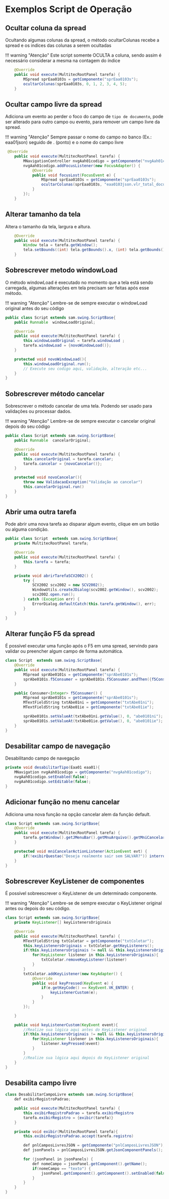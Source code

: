 # Exemplos Script de Operação

## Ocultar coluna da spread

Ocultando algumas colunas da spread, o método ocultarColunas recebe a spread e os indices das colunas a serem ocultadas

!!! warning "Atenção"
    Este script somente OCULTA a coluna, sendo assim é necessário considerar a mesma na contagem do índice

``` java
    @Override
    public void execute(MultitecRootPanel tarefa) {
        MSpread sprEaa0103s = getComponente("sprEaa0103s");
        ocultarColunas(sprEaa0103s, 0, 1, 2, 3, 4, 5);
    }

```

## Ocultar campo livre da spread

Adiciona um evento ao perder o foco do campo de `tipo de documento`, pode ser alterado para outro campo
ou evento, para remover um campo livre da spread.

!!! warning "Atenção"
    Sempre passar o nome do campo no banco (Ex.: eaa01json) seguido de . (ponto) e o nome do campo livre

``` java
 @Override
    public void execute(MultitecRootPanel tarefa) {
        MNavigationController nvgAah01codigo = getComponente("nvgAah01codigo");
        nvgAah01codigo.addFocusListener(new FocusAdapter() {
            @Override
            public void focusLost(FocusEvent e) {
                MSpread sprEaa0103s = getComponente("sprEaa0103s");
                ocultarColunas(sprEaa0103s, "eaa0103json.vlr_total_docum", "", "");
            }
        });
    }
```

## Alterar tamanho da tela

Altera o tamanho da tela, largura e altura.

``` java
    @Override
    public void execute(MultitecRootPanel tarefa) {
        Window tela = tarefa.getWindow();
        tela.setBounds((int) tela.getBounds().x, (int) tela.getBounds().y, (int) tela.getBounds().width, (int) tela.getBounds().height + 50);
    }
```

## Sobrescrever metodo windowLoad

O método windowLoad é executado no momento que a tela está sendo carregada, algumas alterações 
em tela precisam ser feitas após esse método.

!!! warning "Atenção"
    Lembre-se de sempre executar o windowLoad original antes do seu código

``` java
public class Script extends sam.swing.ScriptBase{
    public Runnable  windowLoadOriginal;

    @Override
    public void execute(MultitecRootPanel tarefa) {
        this.windowLoadOriginal = tarefa.windowLoad ;
        tarefa.windowLoad = {novoWindowLoad()};
    }

    protected void novoWindowLoad(){
        this.windowLoadOriginal.run();
        // Execute seu codigo aqui, validação, alteração etc...
    }
}
```

## Sobrescrever método cancelar

Sobrescrever o método cancelar de uma tela. Podendo ser usado para validações ou processar dados.

!!! warning "Atenção"
    Lembre-se de sempre executar o cancelar original depois do seu código

``` java
public class Script extends sam.swing.ScriptBase{
    public Runnable  cancelarOriginal;

    @Override
    public void execute(MultitecRootPanel tarefa) {
        this.cancelarOriginal = tarefa.cancelar;
        tarefa.cancelar = {novoCancelar()};
    }

    protected void novoCancelar(){
        throw new ValidacaoException("Validação ao cancelar")
        this.cancelarOriginal.run()
    }
}
```

## Abrir uma outra tarefa 

Pode abrir uma nova tarefa ao disparar algum evento, clique em um botão ou alguma condição.

``` java
public class Script  extends sam.swing.ScriptBase{
    private MultitecRootPanel tarefa;

    @Override
    public void execute(MultitecRootPanel tarefa) {
        this.tarefa = tarefa;
    }

    private void abrirTarefaSCV2002() {
        try {
            SCV2002 scv2002 = new SCV2002();
            WindowUtils.createJDialog(scv2002.getWindow(), scv2002);
            scv2002.open.run();
        } catch (Exception err) {
            ErrorDialog.defaultCatch(this.tarefa.getWindow(), err);
        }
    }
}
```

## Alterar função F5 da spread

É possível executar uma função após o F5 em uma spread, servindo para validar ou preencher algum campo de forma automática.

``` java
class Script  extends sam.swing.ScriptBase{
    @Override
    public void execute(MultitecRootPanel tarefa) {
        MSpread sprAbe0101s = getComponente("sprAbe0101s");
        sprAbe0101s.f5Consumer = sprAbe0101s.f5Consumer.andThen({f5Consumer()});
    }

    public Consumer<Integer> f5Consumer() {
        MSpread sprAbe0101s = getComponente("sprAbe0101s");
        MTextFieldString txtAbe01ni = getComponente("txtAbe01ni");
        MTextFieldString txtAbe01ie = getComponente("txtAbe01ie");

        sprAbe0101s.setValueAt(txtAbe01ni.getValue(), 0, "abe0101ni");
        sprAbe0101s.setValueAt(txtAbe01ie.getValue(), 0, "abe0101ie");
    }
}
```

## Desabilitar campo de navegação

Desabilitando campo de navegação

``` java
private void desabilitarTipo(Eaa01 eaa01){
    MNavigation nvgAah01codigo = getComponente("nvgAah01codigo");
    nvgAah01codigo.setEnabled(false);
    nvgAah01codigo.setEditable(false);
}
```

## Adicionar função no menu cancelar

Adiciona uma nova função na opção cancelar alem da função default.

``` java
class Script extends sam.swing.ScriptBase{
    @Override
    public void execute(MultitecRootPanel tarefa) {
        tarefa.getWindow().getJMenuBar().getMnuArquivo().getMniCancelar().addActionListener(mnu -> this.mniCancelarActionListener(mnu));
    }

    protected void mniCancelarActionListener(ActionEvent evt) {
        if(!exibirQuestao("Deseja realmente sair sem SALVAR?")) interromper("Por favor salvar antes de SAIR.");
    }
}
```

## Sobrescrever KeyListener de componentes

É possível sobreescrever o KeyListener de um determinado componente.

!!! warning "Atenção"
    Lembre-se de sempre executar o KeyListener original antes ou depois do seu código.

``` java
class Script extends sam.swing.ScriptBase{
    private KeyListener[] keyListenersOriginais

    @Override
    public void execute(MultitecRootPanel tarefa) {
        MTextFieldString txtColetar = getComponente("txtColetar");
        this.keyListenersOriginais = txtColetar.getKeyListeners();
        if(this.keyListenersOriginais != null && this.keyListenersOriginais.size() > 0){
            for(KeyListener listener in this.keyListenersOriginais){
                txtColetar.removeKeyListener(listener)
            }
        }
        txtColetar.addKeyListener(new KeyAdapter() {
            @Override
            public void keyPressed(KeyEvent e) {
                if(e.getKeyCode() == KeyEvent.VK_ENTER) {
                    keyListenerCustom(e);
                }
            }
        });

    }

    public void keyListenerCustom(KeyEvent event){
        //Realize sua lógica aqui antes do KeyListener original
        if(this.keyListenersOriginais != null && this.keyListenersOriginais.size() > 0){
            for(KeyListener listener in this.keyListenersOriginais){
                listener.keyPressed(event)
            }
        }
        //Realize sua lógica aqui depois do KeyListener original
    }
}
```

## Desabilita campo livre

``` java 
class DesabilitarCampoLivre extends sam.swing.ScriptBase{
    def exibirRegistroPadrao;

    public void execute(MultitecRootPanel tarefa) {
        this.exibirRegistroPadrao = tarefa.exibirRegistro
        tarefa.exibirRegistro = {exibir(tarefa)}
    }

    private void exibir(MultitecRootPanel tarefa){
        this.exibirRegistroPadrao.accept(tarefa.registro)

        def pnlCamposLivresJSON = getComponente("pnlCamposLivresJSON");
        def jsonPanels = pnlCamposLivresJSON.getJsonComponentPanels();

        for (jsonPanel in jsonPanels) {
            def nomeCampo = jsonPanel.getComponent().getName(); 
            if(nomeCampo == "texto") {
                jsonPanel.getComponent().getComponent().setEnabled(false);
            }
        }
    }
}
```